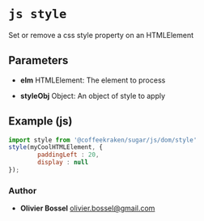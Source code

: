 


<!-- @namespace    sugar.js.dom -->
<!-- @name    style -->

# ```js style ```


Set or remove a css style property on an HTMLElement

## Parameters

- **elm**  HTMLElement: The element to process

- **styleObj**  Object: An object of style to apply



## Example (js)

```js
import style from '@coffeekraken/sugar/js/dom/style'
style(myCoolHTMLElement, {
		paddingLeft : 20,
		display : null
});
```


### Author
- **Olivier Bossel** <a href="mailto:olivier.bossel@gmail.com">olivier.bossel@gmail.com</a> 



